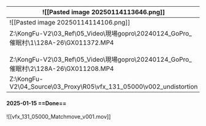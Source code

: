 
| ![[Pasted image 20250114113646.png]]                                                                                                                                 |
| -------------------------------------------------------------------------------------------------------------------------------------------------------------------- |
| ![[Pasted image 20250114114106.png]]                                                                                                                                 |
| Z:\KongFu-V2\03_Ref\05_Video\現場gopro\20240124_GoPro_催眠村\1\128A-26\GX011372.MP4<br><br>Z:\KongFu-V2\03_Ref\05_Video\現場gopro\20240124_GoPro_催眠村\2\128A-26\GX011208.MP4 |
| Z:\KongFu-V2\04_Source\03_Proxy\R05\vfx_131_05000\v002_undistortion                                                                                                  |
#### 2025-01-15 ==Done==
![[vfx_131_05000_Matchmove_v001.mov]]